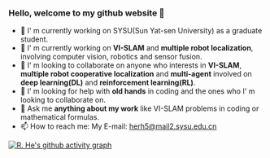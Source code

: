 ### Hello, welcome to my github website  👋

- 🔭 I' m currently working on SYSU(Sun Yat-sen University) as a graduate student.
- 🌱 I' m currently working on **VI-SLAM** and **multiple robot localization**, involving computer vision, robotics and sensor fusion.
- 👯 I' m looking to collaborate on anyone who interests in **VI-SLAM**, **multiple robot cooperative localization** and **multi-agent** involved on **deep learning(DL)** and **reinforcement learning(RL)**.
- 🤔 I' m looking for help with **old hands** in coding and the ones who I' m looking to collaborate on.
- 💬 Ask me **anything about my work** like VI-SLAM problems in coding or mathematical formulas.
- 📫 How to reach me: My E-mail: herh5@mail2.sysu.edu.cn

<!--### About my Github status
<div align="center"><table>

<tr><td align="center" width="65%">
    
[![Ronghai He's github stats](https://github-readme-stats.vercel.app/api?username=RonghaiHe&count_private=true&show_icons=true&include_all_commits=true&theme=github_dark_dimmed)](https://github.com/RonghaiHe/github-readme-stats)

</td><td align="center" width="35%">

[![Top Langs](https://github-readme-stats.vercel.app/api/top-langs/?username=RonghaiHe&layout=compact&langs_count=6&theme=github_dark_dimmed)](https://github.com/RonghaiHe/github-readme-stats)
</td></tr>
</table></div>-->

[![R. He's github activity graph](https://github-readme-activity-graph.vercel.app/graph?username=RonghaiHe&theme=dracula)](https://github.com/ashutosh00710/github-readme-activity-graph)
